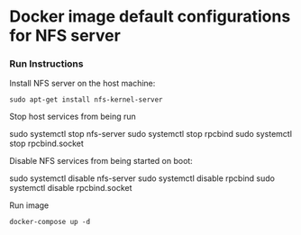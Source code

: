 Docker image default configurations for NFS server
================================

### Run Instructions

Install NFS server on the host machine:

    sudo apt-get install nfs-kernel-server

Stop host services from being run

   sudo systemctl stop nfs-server
   sudo systemctl stop rpcbind
   sudo systemctl stop rpcbind.socket

Disable NFS services from being started on boot:

   sudo systemctl disable nfs-server
   sudo systemctl disable rpcbind
   sudo systemctl disable rpcbind.socket

Run image

    docker-compose up -d
